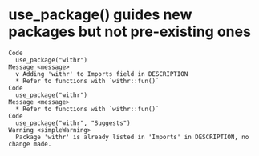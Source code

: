 # use_package() guides new packages but not pre-existing ones

    Code
      use_package("withr")
    Message <message>
      v Adding 'withr' to Imports field in DESCRIPTION
      * Refer to functions with `withr::fun()`
    Code
      use_package("withr")
    Message <message>
      * Refer to functions with `withr::fun()`
    Code
      use_package("withr", "Suggests")
    Warning <simpleWarning>
      Package 'withr' is already listed in 'Imports' in DESCRIPTION, no change made.

